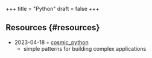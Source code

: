 +++
title = "Python"
draft = false
+++

## Resources {#resources}

-   2023-04-18 ◦ [cosmic_python](https://www.cosmicpython.com/)
    -   simple patterns for building complex applications
